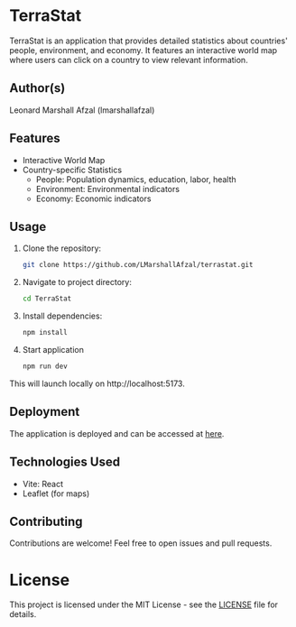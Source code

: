 # TerraStat

TerraStat is an application that provides detailed statistics about countries' people, environment, and economy. It features an interactive world map where users can click on a country to view relevant information.

## Author(s)

Leonard Marshall Afzal (lmarshallafzal)

## Features

- Interactive World Map
- Country-specific Statistics
  - People: Population dynamics, education, labor, health
  - Environment: Environmental indicators
  - Economy: Economic indicators

## Usage

1. Clone the repository:

   ```bash
   git clone https://github.com/LMarshallAfzal/terrastat.git
   ```

2. Navigate to project directory:

   ```bash
   cd TerraStat
   ```

3. Install dependencies:

   ```bash
   npm install
   ```

4. Start application

   ```bash
   npm run dev
   ```
This will launch locally on http://localhost:5173.

## Deployment

The application is deployed and can be accessed at [here](https://melodious-baklava-15b238.netlify.app).

## Technologies Used

- Vite: React
- Leaflet (for maps)

## Contributing

Contributions are welcome! Feel free to open issues and pull requests.

# License

This project is licensed under the MIT License - see the [LICENSE](LICENSE) file for details.